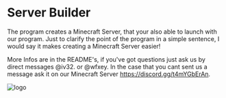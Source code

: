 # Server Builder


The program creates a Minecraft Server, that your also able to launch with our program. 
Just to clarify the point of the program in a simple sentence, I would say it makes creating a Minecraft Server easier!

More Infos are in the README's, if you've got questions just ask us by direct messages @iv32. or @wfxey. In the case that you cant sent us a message ask it on our Minecraft Server https://discord.gg/t4mYGbErAn.

![logo](https://github.com/Ivole32/Mc-Server-Builder/assets/158351052/9efddac3-b5f8-4d55-8969-da3998e96f38)
